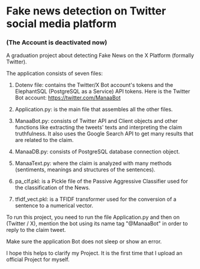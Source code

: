 # Fake news detection on Twitter social media platform
### (The Account is deactivated now)
A graduation project about detecting Fake News on the X Platform (formally Twitter).

The application consists of seven files:

1) Dotenv file:
    contains the Twitter/X Bot account's tokens and the ElephantSQL (PostgreSQL as a Service) API tokens.
    Here is the Twitter Bot account: https://twitter.com/ManaaBot

2) Application.py: 
    is the main file that assembles all the other files.

3) ManaaBot.py:
    consists of Twitter API and Client objects and other functions like extracting the tweets' texts and interpreting the claim truthfulness.
    It also uses the Google Search API to get many results that are related to the claim.

4) ManaaDB.py:
    consists of PostgreSQL database connection object.

5) ManaaText.py:
    where the claim is analyzed with many methods (sentiments, meanings and structures of the sentences).

6) pa_clf.pkl:
    is a Pickle file of the Passive Aggressive Classifier used for the classification of the News.

7) tfidf_vect.pkl:
    is a TFIDF transformer used for the conversion of a sentence to a numerical vector.

To run this project, you need to run the file Application.py and then on (Twitter / X), mention the bot using its name tag "@ManaaBot" in order to reply to the claim tweet.

Make sure the application Bot does not sleep or show an error.

I hope this helps to clarify my Project. It is the first time that I upload an official Project for myself.
